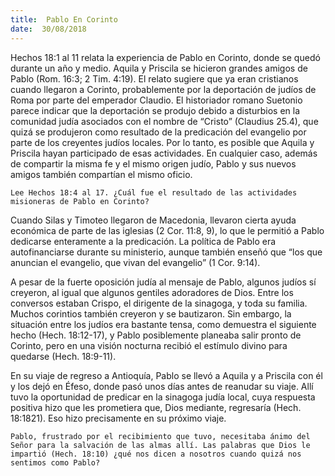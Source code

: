 ```yaml
---
title:  Pablo En Corinto
date:  30/08/2018
---
```


Hechos 18:1 al 11 relata la experiencia de Pablo en Corinto, donde se quedó durante un año y medio. Aquila y Priscila se hicieron grandes amigos de Pablo (Rom. 16:3; 2 Tim. 4:19). El relato sugiere que ya eran cristianos cuando llegaron a Corinto, probablemente por la deportación de judíos de Roma por parte del emperador Claudio. El historiador romano Suetonio parece indicar que la deportación se produjo debido a disturbios en la comunidad judía asociados con el nombre de “Cristo” (Claudius 25.4), que quizá se produjeron como resultado de la predicación del evangelio por parte de los creyentes judíos locales. Por lo tanto, es posible que Aquila y Priscila hayan participado de esas actividades. En cualquier caso, además de compartir la misma fe y el mismo origen judío, Pablo y sus nuevos amigos también compartían el mismo oficio.

`Lee Hechos 18:4 al 17. ¿Cuál fue el resultado de las actividades misioneras de Pablo en Corinto?`

Cuando Silas y Timoteo llegaron de Macedonia, llevaron cierta ayuda económica de parte de las iglesias (2 Cor. 11:8, 9), lo que le permitió a Pablo dedicarse enteramente a la predicación. La política de Pablo era autofinanciarse durante su ministerio, aunque también enseñó que “los que anuncian el evangelio, que vivan del evangelio” (1 Cor. 9:14).

A pesar de la fuerte oposición judía al mensaje de Pablo, algunos judíos sí creyeron, al igual que algunos gentiles adoradores de Dios. Entre los conversos estaban Crispo, el dirigente de la sinagoga, y toda su familia. Muchos corintios también creyeron y se bautizaron. Sin embargo, la situación entre los judíos era bastante tensa, como demuestra el siguiente hecho (Hech. 18:12-17), y Pablo posiblemente planeaba salir pronto de Corinto, pero en una visión nocturna recibió el estímulo divino para quedarse (Hech. 18:9-11).

En su viaje de regreso a Antioquía, Pablo se llevó a Aquila y a Priscila con él y los dejó en Éfeso, donde pasó unos días antes de reanudar su viaje. Allí tuvo la oportunidad de predicar en la sinagoga judía local, cuya respuesta positiva hizo que les prometiera que, Dios mediante, regresaría (Hech. 18:1821). Eso hizo precisamente en su próximo viaje.

`Pablo, frustrado por el recibimiento que tuvo, necesitaba ánimo del Señor para la salvación de las almas allí. Las palabras que Dios le impartió (Hech. 18:10) ¿qué nos dicen a nosotros cuando quizá nos sentimos como Pablo?`